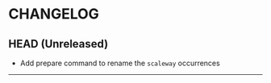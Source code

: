 CHANGELOG
=========

## HEAD (Unreleased)
* Add prepare command to rename the `scaleway` occurrences

---

